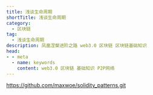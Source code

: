 ```yaml
---
title: 浅谈生命周期
shortTitle: 浅谈生命周期
category:
  - 区块链
tag:
  - 浅谈生命周期
description: 凤凰涅槃进阶之路 web3.0 区块链 区块链基础知识  
head:
- - meta
  - name: keywords
    content: web3.0 区块链 基础知识 P2P网络 
---
```


<https://github.com/maxwoe/solidity_patterns.git>
